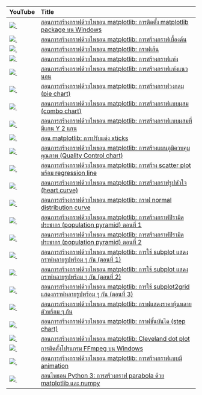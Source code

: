 | YouTube                                                                                                     | Title                                                                                                                             |
|:------------------------------------------------------------------------------------------------------------|:----------------------------------------------------------------------------------------------------------------------------------|
| <a href=https://youtu.be/WOEOH8OV99k><img src=https://i.ytimg.com/vi/WOEOH8OV99k/mqdefault.jpg />&nbsp;</a> | <a href="https://youtu.be/WOEOH8OV99k">สอนการสร้างกราฟด้วยไพธอน matplotlib: การติดตั้ง matplotlib package บน Windows</a>               |
| <a href=https://youtu.be/xO9PNZrAX6k><img src=https://i.ytimg.com/vi/xO9PNZrAX6k/mqdefault.jpg />&nbsp;</a> | <a href="https://youtu.be/xO9PNZrAX6k">สอนการสร้างกราฟด้วยไพธอน matplotlib: การสร้างกราฟเบื้องต้น</a>                                   |
| <a href=https://youtu.be/C28dq789Azs><img src=https://i.ytimg.com/vi/C28dq789Azs/mqdefault.jpg />&nbsp;</a> | <a href="https://youtu.be/C28dq789Azs">สอนการสร้างกราฟด้วยไพธอน matplotlib: กราฟเส้น</a>                                             |
| <a href=https://youtu.be/tfCDifW93is><img src=https://i.ytimg.com/vi/tfCDifW93is/mqdefault.jpg />&nbsp;</a> | <a href="https://youtu.be/tfCDifW93is">สอนการสร้างกราฟด้วยไพธอน matplotlib: การสร้างกราฟแท่ง</a>                                      |
| <a href=https://youtu.be/QfBPVeSgxwk><img src=https://i.ytimg.com/vi/QfBPVeSgxwk/mqdefault.jpg />&nbsp;</a> | <a href="https://youtu.be/QfBPVeSgxwk">สอนการสร้างกราฟด้วยไพธอน matplotlib: การสร้างกราฟแท่งแนวนอน</a>                                |
| <a href=https://youtu.be/Sy7XvUfXzm4><img src=https://i.ytimg.com/vi/Sy7XvUfXzm4/mqdefault.jpg />&nbsp;</a> | <a href="https://youtu.be/Sy7XvUfXzm4">สอนการสร้างกราฟด้วยไพธอน matplotlib: การสร้างกราฟวงกลม (pie chart)</a>                        |
| <a href=https://youtu.be/QK903GNhPTo><img src=https://i.ytimg.com/vi/QK903GNhPTo/mqdefault.jpg />&nbsp;</a> | <a href="https://youtu.be/QK903GNhPTo">สอนการสร้างกราฟด้วยไพธอน matplotlib: การสร้างกราฟแบบผสม (combo chart)</a>                     |
| <a href=https://youtu.be/CsK8VJ0QAUc><img src=https://i.ytimg.com/vi/CsK8VJ0QAUc/mqdefault.jpg />&nbsp;</a> | <a href="https://youtu.be/CsK8VJ0QAUc">สอนการสร้างกราฟด้วยไพธอน matplotlib: การสร้างกราฟแบบผสมที่มีแกน Y 2 แกน</a>                      |
| <a href=https://youtu.be/yEglNbmJJ8w><img src=https://i.ytimg.com/vi/yEglNbmJJ8w/mqdefault.jpg />&nbsp;</a> | <a href="https://youtu.be/yEglNbmJJ8w">สอน matplotlib: การปรับแต่ง xticks</a>                                                       |
| <a href=https://youtu.be/JXzDWGebC4A><img src=https://i.ytimg.com/vi/JXzDWGebC4A/mqdefault.jpg />&nbsp;</a> | <a href="https://youtu.be/JXzDWGebC4A">สอนการสร้างกราฟด้วยไพธอน matplotlib: การสร้างแผนภูมิควบคุมคุณภาพ (Quality Control chart)</a>      |
| <a href=https://youtu.be/wC7hSAn4xhE><img src=https://i.ytimg.com/vi/wC7hSAn4xhE/mqdefault.jpg />&nbsp;</a> | <a href="https://youtu.be/wC7hSAn4xhE">สอนการสร้างกราฟด้วยไพธอน matplotlib: การสร้าง scatter plot พร้อม regression line</a>           |
| <a href=https://youtu.be/zIN87oPexcg><img src=https://i.ytimg.com/vi/zIN87oPexcg/mqdefault.jpg />&nbsp;</a> | <a href="https://youtu.be/zIN87oPexcg">สอนการสร้างกราฟด้วยไพธอน matplotlib: การสร้างกราฟรูปหัวใจ (heart curve)</a>                     |
| <a href=https://youtu.be/gMqlPbi6-mE><img src=https://i.ytimg.com/vi/gMqlPbi6-mE/mqdefault.jpg />&nbsp;</a> | <a href="https://youtu.be/gMqlPbi6-mE">สอนการสร้างกราฟด้วยไพธอน matplotlib: กราฟ normal distribution curve</a>                      |
| <a href=https://youtu.be/UpRt9ElIJWQ><img src=https://i.ytimg.com/vi/UpRt9ElIJWQ/mqdefault.jpg />&nbsp;</a> | <a href="https://youtu.be/UpRt9ElIJWQ">สอนการสร้างกราฟด้วยไพธอน matplotlib: การสร้างกราฟปิรามิดประชากร (population pyramid) ตอนที่ 1</a> |
| <a href=https://youtu.be/dVl8h0gIFYw><img src=https://i.ytimg.com/vi/dVl8h0gIFYw/mqdefault.jpg />&nbsp;</a> | <a href="https://youtu.be/dVl8h0gIFYw">สอนการสร้างกราฟด้วยไพธอน matplotlib: การสร้างกราฟปิรามิดประชากร (population pyramid) ตอนที่ 2</a> |
| <a href=https://youtu.be/2UILNtEcMcE><img src=https://i.ytimg.com/vi/2UILNtEcMcE/mqdefault.jpg />&nbsp;</a> | <a href="https://youtu.be/2UILNtEcMcE">สอนการสร้างกราฟด้วยไพธอน matplotlib: การใช้ subplot แสดงกราฟหลายรูปพร้อม ๆ กัน (ตอนที่ 1)</a>      |
| <a href=https://youtu.be/Q3PO1Mq3gOo><img src=https://i.ytimg.com/vi/Q3PO1Mq3gOo/mqdefault.jpg />&nbsp;</a> | <a href="https://youtu.be/Q3PO1Mq3gOo">สอนการสร้างกราฟด้วยไพธอน matplotlib: การใช้ subplot แสดงกราฟหลายรูปพร้อม ๆ กัน (ตอนที่ 2)</a>      |
| <a href=https://youtu.be/l9MhzDKjzlk><img src=https://i.ytimg.com/vi/l9MhzDKjzlk/mqdefault.jpg />&nbsp;</a> | <a href="https://youtu.be/l9MhzDKjzlk">สอนการสร้างกราฟด้วยไพธอน matplotlib: การใช้ subplot2grid แสดงกราฟหลายรูปพร้อม ๆ กัน (ตอนที่ 3)</a> |
| <a href=https://youtu.be/a2Cq7Ee1uN4><img src=https://i.ytimg.com/vi/a2Cq7Ee1uN4/mqdefault.jpg />&nbsp;</a> | <a href="https://youtu.be/a2Cq7Ee1uN4">สอนการสร้างกราฟด้วยไพธอน matplotlib: กราฟแสดงราคาหุ้นหลายตัวพร้อม ๆ กัน</a>                       |
| <a href=https://youtu.be/DbOcZi8akmg><img src=https://i.ytimg.com/vi/DbOcZi8akmg/mqdefault.jpg />&nbsp;</a> | <a href="https://youtu.be/DbOcZi8akmg">สอนการสร้างกราฟด้วยไพธอน matplotlib: กราฟขั้นบันได (step chart)</a>                             |
| <a href=https://youtu.be/BfJ9jBmPtes><img src=https://i.ytimg.com/vi/BfJ9jBmPtes/mqdefault.jpg />&nbsp;</a> | <a href="https://youtu.be/BfJ9jBmPtes">สอนการสร้างกราฟด้วยไพธอน matplotlib: Cleveland dot plot</a>                                  |
| <a href=https://youtu.be/-FRBaIqaad8><img src=https://i.ytimg.com/vi/-FRBaIqaad8/mqdefault.jpg />&nbsp;</a> | <a href="https://youtu.be/-FRBaIqaad8">การติดตั้งโปรแกรม FFmpeg บน Windows</a>                                                       |
| <a href=https://youtu.be/eNaw44aeUa8><img src=https://i.ytimg.com/vi/eNaw44aeUa8/mqdefault.jpg />&nbsp;</a> | <a href="https://youtu.be/eNaw44aeUa8">สอนการสร้างกราฟด้วยไพธอน matplotlib: การสร้างกราฟแบบมี animation</a>                           |
| <a href=https://youtu.be/tg7vBuSTNXo><img src=https://i.ytimg.com/vi/tg7vBuSTNXo/mqdefault.jpg />&nbsp;</a> | <a href="https://youtu.be/tg7vBuSTNXo">สอนไพธอน Python 3: การสร้างกราฟ parabola ด้วย matplotlib และ numpy</a>                       |